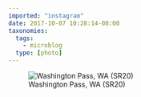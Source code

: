 ```yaml
---
imported: "instagram"
date: 2017-10-07 10:28:14-08:00
taxonomies:
  tags:
    - microblog
  type: [photo]
---
```

<figure>
  <img src="/media/images/photos/2017/10/6578b19c1afe66b48caf9166e21ae3fa.jpg" title="Washington Pass, WA (SR20)"/>
  <figcaption>Washington Pass, WA (SR20)</figcaption>
</figure>

